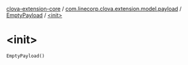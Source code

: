 [clova-extension-core](../../index.md) / [com.linecorp.clova.extension.model.payload](../index.md) / [EmptyPayload](index.md) / [&lt;init&gt;](./-init-.md)

# &lt;init&gt;

`EmptyPayload()`